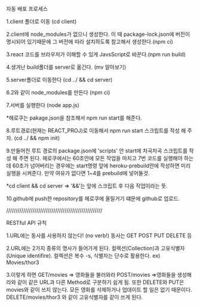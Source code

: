 자동 배포 프로세스

1.client 폴더로 이동 (cd client)

2.client에 node_modules가 없으니 생성한다. 이 때 package-lock.json에 버전이 명시되어 있기때문에 그 버전에 따라 설치하도록 참고해서 생성한다.(npm ci)

3.react 코드를 브라우저가 이해할 수 있게 JavsScript로 바꾼다.(npm run build)

4.생겨난 build폴더를 server로 옮긴다. (mv 알아보기)

5.server폴더로 이동한다 (cd ../ && cd server)

6.2와 같이 node_modules를 만든다 (npm ci)

7.서버를 실행한다 (node app.js)

*헤로쿠는 pakage.json을 참조해서 npm run start를 해준다.

8.루트경로(현재는 REACT_PROJ)로 이동해서 npm run start 스크립트를 작성 해 주자. (cd ../ && npm init)

9.만들어진 루트 경로의 package.json에 'scripts' 안 start에 차곡차곡 스크립트를 작성 해 주면 된다. 헤로쿠에서는 60초안에 모든 작업을 마치고 7번 코드를 실행해야 하는데 60초가 넘어버리는 경우에는 start명령 앞에 heroku-prebuild안에 작성하면 미리 실행을 시켜준다. 만약 여유가 없다면 1~4를 prebuild에 넣어둘것.

*cd client && cd server => '&&'는 앞에 스크립트 후 다음 작업이라는 뜻.

10.github에 push한 repository를 헤로쿠에 올릴거기 떄문에 github로 업로드.


///////////////////////////////////////////////////

RESTful API 규칙

1.URL에는 동사를 사용하지 않는다! (no verb!) 동사는 GET POST PUT DELETE 등

2.URL에는 2가지 종류의 명사가 들어가게 된다. 컬렉션(Collection)과 고유식별자(Unique identifire). 컬렉션은 복수 -s, 식별자는 단수로 활용한다. ex) Movies/thor3

3.이렇게 하면 GET/movies => 영화들을 불러와라 POST/movies =>영화들을 생성해라와 같이 같은 URL과 다른 Method로 구분하기 쉽게 됨. 또한 DELETE와 PUT은 movies와 같이 쓰지 않는다. 모든 영화를 삭제하거나 업데이트 할 일은 없기 때문이다. DELETE/movies/thor3 와 같이 고유식별자를 같이 쓰게 된다.